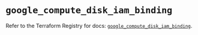 # `google_compute_disk_iam_binding`

Refer to the Terraform Registry for docs: [`google_compute_disk_iam_binding`](https://registry.terraform.io/providers/hashicorp/google/5.41.0/docs/resources/compute_disk_iam_binding).
